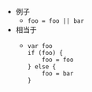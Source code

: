 - 例子
	- `foo = foo || bar`
- 相当于
	- ```JS
	  var foo
	  if (foo) {
		  foo = foo
	  } else {
		  foo = bar
	  }